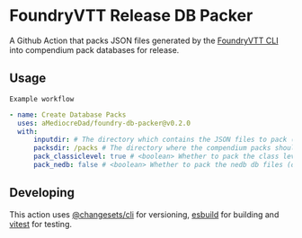 # FoundryVTT Release DB Packer

A Github Action that packs JSON files generated by the [FoundryVTT CLI](https://github.com/foundryvtt/foundryvtt-cli) into compendium pack databases for release.

## Usage

`Example workflow`

```yaml
- name: Create Database Packs
  uses: aMediocreDad/foundry-db-packer@v0.2.0
  with:
      inputdir: # The directory which contains the JSON files to pack (required)
      packsdir: /packs # The directory where the compendium packs should exist (optional)
      pack_classiclevel: true # <boolean> Whether to pack the class level db files (optional)
      pack_nedb: false # <boolean> Whether to pack the nedb db files (optional)
```

## Developing

This action uses [@changesets/cli](https://github.com/changesets/changesets/blob/main/docs/intro-to-using-changesets.md) for versioning, [esbuild](https://esbuild.github.io/) for building and [vitest](https://vitest.dev) for testing.
